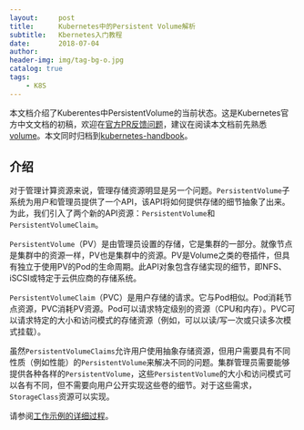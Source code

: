 ```yaml
---
layout:     post
title:      Kubernetes中的Persistent Volume解析
subtitle:   Kbernetes入门教程
date:       2018-07-04
author:     
header-img: img/tag-bg-o.jpg
catalog: true
tags:
    - K8S
---
```


本文档介绍了Kuberentes中PersistentVolume的当前状态。这是Kubernetes官方中文文档的初稿，欢迎在[官方PR反馈问题](https://github.com/kubernetes/kubernetes-docs-zh/pull/164)，建议在阅读本文档前先熟悉[volume](https://kubernetes.io/docs/concepts/storage/volumes/)。本文同时归档到[kubernetes-handbook](https://jimmysong.io/kubernetes-handbook)。

## 介绍

对于管理计算资源来说，管理存储资源明显是另一个问题。```PersistentVolume```子系统为用户和管理员提供了一个API，该API将如何提供存储的细节抽象了出来。为此，我们引入了两个新的API资源：```PersistentVolume```和```PersistentVolumeClaim```。

```PersistentVolume```（PV）是由管理员设置的存储，它是集群的一部分。就像节点是集群中的资源一样，PV也是集群中的资源。PV是Volume之类的卷插件，但具有独立于使用PV的Pod的生命周期。此API对象包含存储实现的细节，即NFS、iSCSI或特定于云供应商的存储系统。

```PersistentVolumeClaim```（PVC）是用户存储的请求。它与Pod相似。Pod消耗节点资源，PVC消耗PV资源。Pod可以请求特定级别的资源（CPU和内存）。PVC可以请求特定的大小和访问模式的存储资源（例如，可以以读/写一次或只读多次模式挂载）。

虽然```PersistentVolumeClaims```允许用户使用抽象存储资源，但用户需要具有不同性质（例如性能）的```PersistentVolume```来解决不同的问题。集群管理员需要能够提供各种各样的```PersistentVolume```，这些```PersistentVolume```的大小和访问模式可以各有不同，但不需要向用户公开实现这些卷的细节。对于这些需求，```StorageClass```资源可以实现。

请参阅[工作示例的详细过程](https://kubernetes.io/docs/tasks/configure-pod-container/configure-persistent-volume-storage/)。